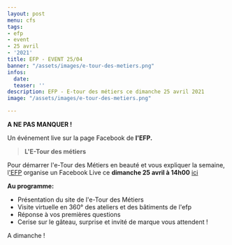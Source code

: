 ```yaml
---
layout: post
menu: cfs
tags:
- efp
- event
- 25 avril
- '2021'
title: EFP - EVENT 25/04
banner: "/assets/images/e-tour-des-metiers.png"
infos:
  date: 
  teaser: ''
description: EFP - E-tour des métiers ce dimanche 25 avril 2021
image: "/assets/images/e-tour-des-metiers.png"

---
```

**A NE PAS MANQUER !**

Un événement live sur la page Facebook de **l'EFP.**

> **L'E-Tour des métiers**

Pour démarrer l'e-Tour des Métiers en beauté et vous expliquer la semaine, l['EFP](https://www.facebook.com/efpbxl "EFP Facebook") organise un Facebook Live ce **dimanche 25 avril à 14h00** [ici](https://www.facebook.com/efpbxl/posts/3878776145504151 "EFP - Facebook")

**Au programme:**

* Présentation du site de l'e-Tour des Métiers
* Visite virtuelle en 360° des ateliers et des bâtiments de l'efp
* Réponse à vos premières questions
* Cerise sur le gâteau, surprise et invité de marque vous attendent !

A dimanche !